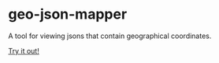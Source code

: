 # geo-json-mapper
A tool for viewing jsons that contain geographical coordinates.

[Try it out!](https://github.io/tomshlomo/geo-json-mapper/)